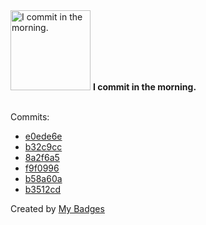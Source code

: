 <img src="https://my-badges.github.io/my-badges/morning-commits.png" alt="I commit in the morning." title="I commit in the morning." width="128">
<strong>I commit in the morning.</strong>
<br><br>

Commits:

- <a href="https://github.com/ccamel/awesome-ccamel/commit/e0ede6e269d138295f9bd4569743373e992e66b8">e0ede6e</a>
- <a href="https://github.com/okp4/actions/commit/b32c9ccfc25f428fa50dae6b75ee420fbc17ba1d">b32c9cc</a>
- <a href="https://github.com/okp4/actions/commit/8a2f6a5a7a5911dc89e40b2b89e599ce2b074e9a">8a2f6a5</a>
- <a href="https://github.com/ccamel/playground-elm/commit/f9f09964601fdedfb15f2c6a48e5f298bb7d2ccd">f9f0996</a>
- <a href="https://github.com/ccamel/playground-elm/commit/b58a60a5d6ae65a720496c287a4a9baedbb4c2bf">b58a60a</a>
- <a href="https://github.com/ccamel/playground-elm/commit/b3512cda1cfa7bec0d9f94b575bf6785011a282b">b3512cd</a>


Created by <a href="https://github.com/my-badges/my-badges">My Badges</a>
